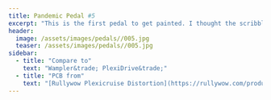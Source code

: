 ```yaml
---
title: Pandemic Pedal #5
excerpt: "This is the first pedal to get painted. I thought the scribbled Union Jack would be easy. I was wrong. The name \"Plexi blah blah blah\" is an indication of my frustration of not knowing how to paint with the pens."
header:
  image: /assets/images/pedals//005.jpg
  teaser: /assets/images/pedals//005.jpg
sidebar:
  - title: "Compare to"
    text: "Wampler&trade; PlexiDrive&trade;"
  - title: "PCB from"
    text: "[Rullywow Plexicruise Distortion](https://rullywow.com/product/plexicruise-distortion-plexidrive-clone-pcb/)"
---
```


